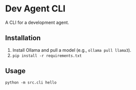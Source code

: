 # Dev Agent CLI

A CLI for a development agent.

## Installation

1.  Install Ollama and pull a model (e.g., `ollama pull llama3`).
2.  `pip install -r requirements.txt`

## Usage

`python -m src.cli hello`
